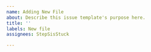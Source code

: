 ```yaml
---
name: Adding New File
about: Describe this issue template's purpose here.
title: ''
labels: New file
assignees: StepSisStuck

---
```



